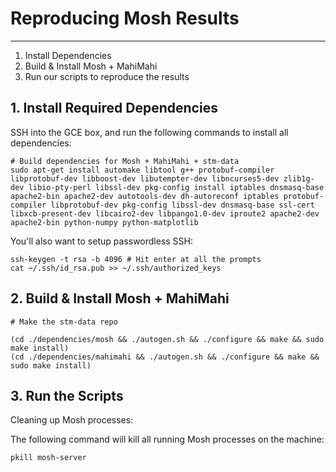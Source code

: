 # Reproducing Mosh Results
---

1. Install Dependencies
2. Build & Install Mosh + MahiMahi
3. Run our scripts to reproduce the results

## 1. Install Required Dependencies

SSH into the GCE box, and run the following commands to install all dependencies:

```
# Build dependencies for Mosh + MahiMahi + stm-data
sudo apt-get install automake libtool g++ protobuf-compiler libprotobuf-dev libboost-dev libutempter-dev libncurses5-dev zlib1g-dev libio-pty-perl libssl-dev pkg-config install iptables dnsmasq-base apache2-bin apache2-dev autotools-dev dh-autoreconf iptables protobuf-compiler libprotobuf-dev pkg-config libssl-dev dnsmasq-base ssl-cert libxcb-present-dev libcairo2-dev libpango1.0-dev iproute2 apache2-dev apache2-bin python-numpy python-matplotlib
```

You'll also want to setup passwordless SSH:

```
ssh-keygen -t rsa -b 4096 # Hit enter at all the prompts
cat ~/.ssh/id_rsa.pub >> ~/.ssh/authorized_keys
```

## 2. Build & Install Mosh + MahiMahi

```
# Make the stm-data repo

(cd ./dependencies/mosh && ./autogen.sh && ./configure && make && sudo make install)
(cd ./dependencies/mahimahi && ./autogen.sh && ./configure && make && sudo make install)
```

## 3. Run the Scripts

Cleaning up Mosh processes:

The following command will kill all running Mosh processes on the machine:

```
pkill mosh-server
```
